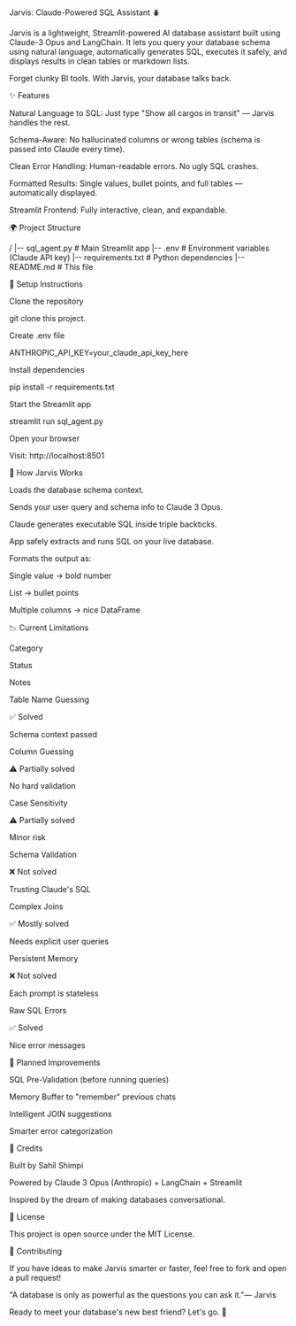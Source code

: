 Jarvis: Claude-Powered SQL Assistant 🪲

Jarvis is a lightweight, Streamlit-powered AI database assistant built using Claude-3 Opus and LangChain. It lets you query your database schema using natural language, automatically generates SQL, executes it safely, and displays results in clean tables or markdown lists.

Forget clunky BI tools. With Jarvis, your database talks back.

✨ Features

Natural Language to SQL: Just type "Show all cargos in transit" — Jarvis handles the rest.

Schema-Aware: No hallucinated columns or wrong tables (schema is passed into Claude every time).

Clean Error Handling: Human-readable errors. No ugly SQL crashes.

Formatted Results: Single values, bullet points, and full tables — automatically displayed.

Streamlit Frontend: Fully interactive, clean, and expandable.

🌍 Project Structure

/
|-- sql_agent.py         # Main Streamlit app
|-- .env                 # Environment variables (Claude API key)
|-- requirements.txt     # Python dependencies
|-- README.md             # This file

🚀 Setup Instructions

Clone the repository

git clone this project.

Create .env file

ANTHROPIC_API_KEY=your_claude_api_key_here

Install dependencies

pip install -r requirements.txt

Start the Streamlit app

streamlit run sql_agent.py

Open your browser

Visit: http://localhost:8501

🤖 How Jarvis Works

Loads the database schema context.

Sends your user query and schema info to Claude 3 Opus.

Claude generates executable SQL inside triple backticks.

App safely extracts and runs SQL on your live database.

Formats the output as:

Single value → bold number

List → bullet points

Multiple columns → nice DataFrame

📉 Current Limitations

Category

Status

Notes

Table Name Guessing

✅ Solved

Schema context passed

Column Guessing

⚠️ Partially solved

No hard validation

Case Sensitivity

⚠️ Partially solved

Minor risk

Schema Validation

❌ Not solved

Trusting Claude's SQL

Complex Joins

✅ Mostly solved

Needs explicit user queries

Persistent Memory

❌ Not solved

Each prompt is stateless

Raw SQL Errors

✅ Solved

Nice error messages

🚧 Planned Improvements

SQL Pre-Validation (before running queries)

Memory Buffer to "remember" previous chats

Intelligent JOIN suggestions

Smarter error categorization

🌟 Credits

Built by Sahil Shimpi

Powered by Claude 3 Opus (Anthropic) + LangChain + Streamlit

Inspired by the dream of making databases conversational.

🚀 License

This project is open source under the MIT License.

🚀 Contributing

If you have ideas to make Jarvis smarter or faster, feel free to fork and open a pull request!

"A database is only as powerful as the questions you can ask it."— Jarvis

Ready to meet your database's new best friend? Let's go. 🚀
